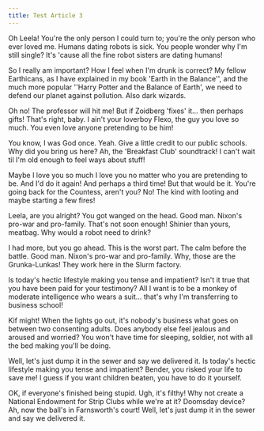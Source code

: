 ```yaml
---
title: Test Article 3
---
```

Oh Leela! You're the only person I could turn to; you're the only person who ever loved me. Humans dating robots is sick. You people wonder why I'm still single? It's 'cause all the fine robot sisters are dating humans!

So I really am important? How I feel when I'm drunk is correct? My fellow Earthicans, as I have explained in my book 'Earth in the Balance'', and the much more popular ''Harry Potter and the Balance of Earth', we need to defend our planet against pollution. Also dark wizards.

Oh no! The professor will hit me! But if Zoidberg 'fixes' it… then perhaps gifts! That's right, baby. I ain't your loverboy Flexo, the guy you love so much. You even love anyone pretending to be him!

You know, I was God once. Yeah. Give a little credit to our public schools. Why did you bring us here? Ah, the 'Breakfast Club' soundtrack! I can't wait til I'm old enough to feel ways about stuff!

Maybe I love you so much I love you no matter who you are pretending to be. And I'd do it again! And perhaps a third time! But that would be it. You're going back for the Countess, aren't you? No! The kind with looting and maybe starting a few fires!

Leela, are you alright? You got wanged on the head. Good man. Nixon's pro-war and pro-family. That's not soon enough! Shinier than yours, meatbag. Why would a robot need to drink?

I had more, but you go ahead. This is the worst part. The calm before the battle. Good man. Nixon's pro-war and pro-family. Why, those are the Grunka-Lunkas! They work here in the Slurm factory.

Is today's hectic lifestyle making you tense and impatient? Isn't it true that you have been paid for your testimony? All I want is to be a monkey of moderate intelligence who wears a suit… that's why I'm transferring to business school!

Kif might! When the lights go out, it's nobody's business what goes on between two consenting adults. Does anybody else feel jealous and aroused and worried? You won't have time for sleeping, soldier, not with all the bed making you'll be doing.

Well, let's just dump it in the sewer and say we delivered it. Is today's hectic lifestyle making you tense and impatient? Bender, you risked your life to save me! I guess if you want children beaten, you have to do it yourself.

OK, if everyone's finished being stupid. Ugh, it's filthy! Why not create a National Endowment for Strip Clubs while we're at it? Doomsday device? Ah, now the ball's in Farnsworth's court! Well, let's just dump it in the sewer and say we delivered it.